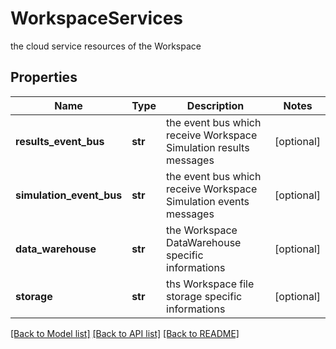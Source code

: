 # WorkspaceServices

the cloud service resources of the Workspace

## Properties
Name | Type | Description | Notes
------------ | ------------- | ------------- | -------------
**results_event_bus** | **str** | the event bus which receive Workspace Simulation results messages | [optional] 
**simulation_event_bus** | **str** | the event bus which receive Workspace Simulation events messages | [optional] 
**data_warehouse** | **str** | the Workspace DataWarehouse specific informations | [optional] 
**storage** | **str** | ths Workspace file storage specific informations | [optional] 

[[Back to Model list]](../README.md#documentation-for-models) [[Back to API list]](../README.md#documentation-for-api-endpoints) [[Back to README]](../README.md)


